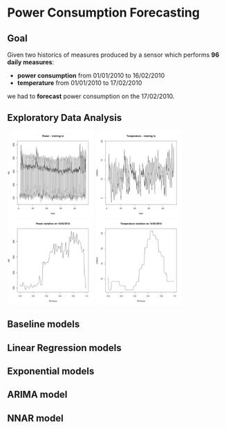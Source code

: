 # Power Consumption Forecasting

## Goal

Given two historics of measures produced by a sensor which performs **96 daily measures**:
- **power consumption** from 01/01/2010 to 16/02/2010
- **temperature** from 01/01/2010 to 17/02/2010

we had to **forecast** power consumption on the 17/02/2010.

## Exploratory Data Analysis

<p float="left">
  <img src="img/eda/eda_exam-1-1.jpg" width="200" />
  <img src="img/eda/eda_exam-6-1.jpg" width="200" /> 
  <img src="img/eda/eda_exam-2-1.jpg" width="200" />
  <img src="img/eda/eda_exam-7-1.jpg" width="200" /> 
</p>

## Baseline models

## Linear Regression models

## Exponential models

## ARIMA model

## NNAR model


